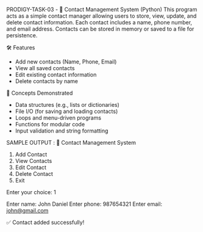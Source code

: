 PRODIGY-TASK-03 - 📇 Contact Management System (Python)
This program acts as a simple contact manager allowing users to store, view, update, and delete contact information. Each contact includes a name, phone number, and email address. Contacts can be stored in memory or saved to a file for persistence.

🛠️ Features
 - Add new contacts (Name, Phone, Email)
 - View all saved contacts
 - Edit existing contact information
 - Delete contacts by name

🧠 Concepts Demonstrated
 
 - Data structures (e.g., lists or dictionaries)
 - File I/O (for saving and loading contacts)
 - Loops and menu-driven programs
 - Functions for modular code
 - Input validation and string formatting

SAMPLE OUTPUT : 📇 Contact Management System

1. Add Contact
2. View Contacts
3. Edit Contact
4. Delete Contact
5. Exit

Enter your choice: 1

Enter name: John Daniel
Enter phone: 987654321
Enter email: john@gmail.com

✅ Contact added successfully!


